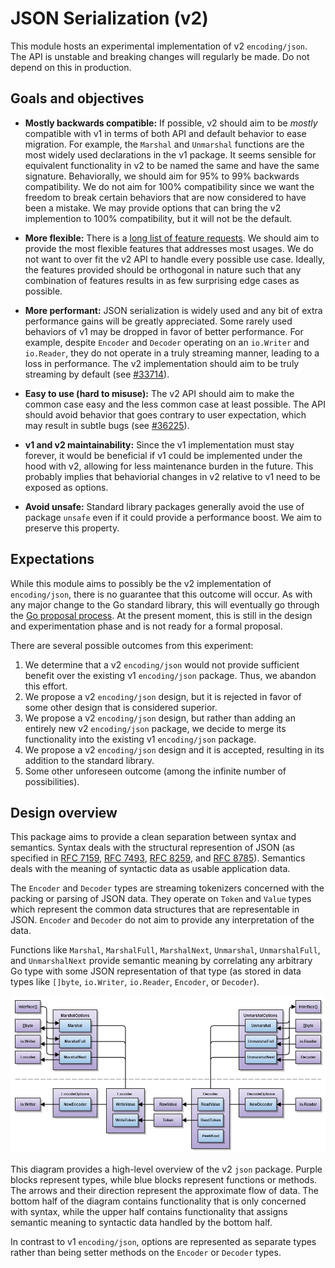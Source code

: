 # JSON Serialization (v2)

This module hosts an experimental implementation of v2 `encoding/json`.
The API is unstable and breaking changes will regularly be made.
Do not depend on this in production.

## Goals and objectives

* **Mostly backwards compatible:** If possible, v2 should aim to be _mostly_
compatible with v1 in terms of both API and default behavior to ease migration.
For example, the `Marshal` and `Unmarshal` functions are the most widely used
declarations in the v1 package. It seems sensible for equivalent functionality
in v2 to be named the same and have the same signature.
Behaviorally, we should aim for 95% to 99% backwards compatibility.
We do not aim for 100% compatibility since we want the freedom to break
certain behaviors that are now considered to have been a mistake.
We may provide options that can bring the v2 implemention to 100% compatibility,
but it will not be the default.

* **More flexible:** There is a
[long list of feature requests](https://github.com/golang/go/issues?q=is%3Aissue+is%3Aopen+encoding%2Fjson+in%3Atitle).
We should aim to provide the most flexible features that addresses most usages.
We do not want to over fit the v2 API to handle every possible use case.
Ideally, the features provided should be orthogonal in nature such that
any combination of features results in as few surprising edge cases as possible.

* **More performant:** JSON serialization is widely used and any bit of extra
performance gains will be greatly appreciated. Some rarely used behaviors of v1
may be dropped in favor of better performance. For example,
despite `Encoder` and `Decoder` operating on an `io.Writer` and `io.Reader`,
they do not operate in a truly streaming manner,
leading to a loss in performance. The v2 implementation should aim to be truly
streaming by default (see [#33714](https://golang.org/issue/33714)).

* **Easy to use (hard to misuse):** The v2 API should aim to make
the common case easy and the less common case at least possible.
The API should avoid behavior that goes contrary to user expectation,
which may result in subtle bugs (see [#36225](https://golang.org/issue/36225)).

* **v1 and v2 maintainability:** Since the v1 implementation must stay forever,
it would be beneficial if v1 could be implemented under the hood with v2,
allowing for less maintenance burden in the future. This probably implies that
behaviorial changes in v2 relative to v1 need to be exposed as options.

* **Avoid unsafe:** Standard library packages generally avoid the use of
package `unsafe` even if it could provide a performance boost.
We aim to preserve this property.

## Expectations

While this module aims to possibly be the v2 implementation of `encoding/json`,
there is no guarantee that this outcome will occur. As with any major change
to the Go standard library, this will eventually go through the
[Go proposal process](https://github.com/golang/proposal#readme).
At the present moment, this is still in the design and experimentation phase
and is not ready for a formal proposal.

There are several possible outcomes from this experiment:
1. We determine that a v2 `encoding/json` would not provide sufficient benefit
over the existing v1 `encoding/json` package. Thus, we abandon this effort.
2. We propose a v2 `encoding/json` design, but it is rejected in favor of some
other design that is considered superior.
3. We propose a v2 `encoding/json` design, but rather than adding an entirely
new v2 `encoding/json` package, we decide to merge its functionality into
the existing v1 `encoding/json` package.
4. We propose a v2 `encoding/json` design and it is accepted, resulting in
its addition to the standard library.
5. Some other unforeseen outcome (among the infinite number of possibilities).

## Design overview

This package aims to provide a clean separation between syntax and semantics.
Syntax deals with the structural represention of JSON (as specified in
[RFC 7159](https://tools.ietf.org/html/rfc7159),
[RFC 7493](https://tools.ietf.org/html/rfc7493),
[RFC 8259](https://tools.ietf.org/html/rfc8259), and
[RFC 8785](https://tools.ietf.org/html/rfc8785)).
Semantics deals with the meaning of syntactic data as usable application data.

The `Encoder` and `Decoder` types are streaming tokenizers concerned with
the packing or parsing of JSON data. They operate on `Token` and `Value` types
which represent the common data structures that are representable in JSON.
`Encoder` and `Decoder` do not aim to provide any interpretation of the data.

Functions like `Marshal`, `MarshalFull`, `MarshalNext`, `Unmarshal`,
`UnmarshalFull`, and `UnmarshalNext` provide semantic meaning by correlating
any arbitrary Go type with some JSON representation of that type (as stored in
data types like `[]byte`, `io.Writer`, `io.Reader`, `Encoder`, or `Decoder`).

![API overview](api.png)

This diagram provides a high-level overview of the v2 `json` package.
Purple blocks represent types, while blue blocks represent functions or methods.
The arrows and their direction represent the approximate flow of data.
The bottom half of the diagram contains functionality that is only concerned
with syntax, while the upper half contains functionality that assigns
semantic meaning to syntactic data handled by the bottom half.

In contrast to v1 `encoding/json`, options are represented as separate types
rather than being setter methods on the `Encoder` or `Decoder` types.
